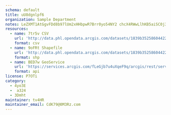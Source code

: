 ```yaml
---
schema: default
title: uU8dgnlpf6 
organization: Sample Department 
notes: LeZXMT1AtGgvFDd8b97lUm2xHHbpwR7Brr0yo54NY2 chcX4RWwLlhKB5aiSC0j3PUnvJpGZMENksuJmf9SI OzTAE6yVqP3jQkO 
resources:
  - name: 7tr5v CSV
    url: 'http://data.phl.opendata.arcgis.com/datasets/1839b35258604422b0b520cbb668df0d_0.csv'
    format: csv
  - name: 9oFRt Shapefile
    url: 'http://data.phl.opendata.arcgis.com/datasets/1839b35258604422b0b520cbb668df0d_0.zip'
    format: shp
  - name: BED7w GeoService
    url: 'https://services.arcgis.com/fLeGjb7u4uXqeF9q/arcgis/rest/services/Air_Monitoring_Stations/FeatureServer/0/query'
    format: api
license: P7OTi 
category:
  - 4yo3E 
  -  a324 
  - 3Dmht 
maintainer: tv4HR  
maintainer_email: CdK79@0M3Rz.com
---
```

